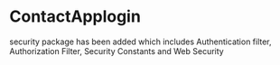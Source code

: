 # ContactApplogin
security package has been added which includes Authentication filter, Authorization Filter, Security Constants and Web Security
